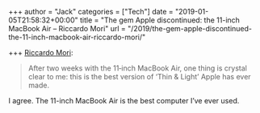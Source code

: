 +++
author = "Jack"
categories = ["Tech"]
date = "2019-01-05T21:58:32+00:00"
title = "The gem Apple discontinued: the 11-inch MacBook Air – Riccardo Mori"
url = "/2019/the-gem-apple-discontinued-the-11-inch-macbook-air-riccardo-mori/"

+++
[Riccardo Mori][1]:

> After two weeks with the 11‐inch MacBook Air, one thing is crystal clear to me: this is the best version of ‘Thin & Light’ Apple has ever made. 

I agree. The 11-inch MacBook Air is the best computer I&#8217;ve ever used.

 [1]: http://morrick.me/archives/8338